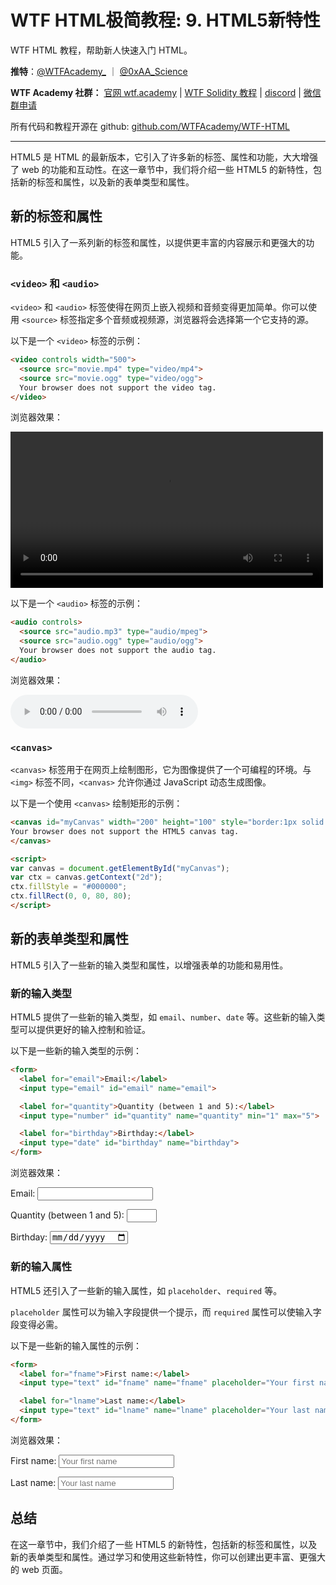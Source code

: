 # WTF HTML极简教程: 9. HTML5新特性

WTF HTML 教程，帮助新人快速入门 HTML。

**推特**：[@WTFAcademy_](https://twitter.com/WTFAcademy_) ｜ [@0xAA_Science](https://twitter.com/0xAA_Science)

**WTF Academy 社群：** [官网 wtf.academy](https://wtf.academy) | [WTF Solidity 教程](https://github.com/AmazingAng/WTFSolidity) | [discord](https://discord.gg/5akcruXrsk) | [微信群申请](https://docs.google.com/forms/d/e/1FAIpQLSe4KGT8Sh6sJ7hedQRuIYirOoZK_85miz3dw7vA1-YjodgJ-A/viewform?usp=sf_link)

所有代码和教程开源在 github: [github.com/WTFAcademy/WTF-HTML](https://github.com/WTFAcademy/WTF-HTML)

---

HTML5 是 HTML 的最新版本，它引入了许多新的标签、属性和功能，大大增强了 web 的功能和互动性。在这一章节中，我们将介绍一些 HTML5 的新特性，包括新的标签和属性，以及新的表单类型和属性。

## 新的标签和属性

HTML5 引入了一系列新的标签和属性，以提供更丰富的内容展示和更强大的功能。

### `<video>` 和 `<audio>`

`<video>` 和 `<audio>` 标签使得在网页上嵌入视频和音频变得更加简单。你可以使用 `<source>` 标签指定多个音频或视频源，浏览器将会选择第一个它支持的源。

以下是一个 `<video>` 标签的示例：

```html
<video controls width="500">
  <source src="movie.mp4" type="video/mp4">
  <source src="movie.ogg" type="video/ogg">
  Your browser does not support the video tag.
</video>
```
浏览器效果：

<video controls width="500">
  <source src="movie.mp4" type="video/mp4">
  <source src="movie.ogg" type="video/ogg">
  Your browser does not support the video tag.
</video>


以下是一个 `<audio>` 标签的示例：

```html
<audio controls>
  <source src="audio.mp3" type="audio/mpeg">
  <source src="audio.ogg" type="audio/ogg">
  Your browser does not support the audio tag.
</audio>
```

浏览器效果：

<audio controls>
  <source src="audio.mp3" type="audio/mpeg">
  <source src="audio.ogg" type="audio/ogg">
  Your browser does not support the audio tag.
</audio>


### `<canvas>`

`<canvas>` 标签用于在网页上绘制图形，它为图像提供了一个可编程的环境。与 `<img>` 标签不同，`<canvas>` 允许你通过 JavaScript 动态生成图像。

以下是一个使用 `<canvas>` 绘制矩形的示例：

```html
<canvas id="myCanvas" width="200" height="100" style="border:1px solid #000;">
Your browser does not support the HTML5 canvas tag.
</canvas>

<script>
var canvas = document.getElementById("myCanvas");
var ctx = canvas.getContext("2d");
ctx.fillStyle = "#000000";
ctx.fillRect(0, 0, 80, 80);
</script>
```

## 新的表单类型和属性

HTML5 引入了一些新的输入类型和属性，以增强表单的功能和易用性。

### 新的输入类型

HTML5 提供了一些新的输入类型，如 `email`、`number`、`date` 等。这些新的输入类型可以提供更好的输入控制和验证。

以下是一些新的输入类型的示例：

```html
<form>
  <label for="email">Email:</label>
  <input type="email" id="email" name="email">

  <label for="quantity">Quantity (between 1 and 5):</label>
  <input type="number" id="quantity" name="quantity" min="1" max="5">

  <label for="birthday">Birthday:</label>
  <input type="date" id="birthday" name="birthday">
</form>
```

浏览器效果：
<form>
  <label for="email">Email:</label>
  <input type="email" id="email" name="email">

  <label for="quantity">Quantity (between 1 and 5):</label>
  <input type="number" id="quantity" name="quantity" min="1" max="5">

  <label for="birthday">Birthday:</label>
  <input type="date" id="birthday" name="birthday">
</form>


### 新的输入属性

HTML5 还引入了一些新的输入属性，如 `placeholder`、`required` 等。

`placeholder` 属性可以为输入字段提供一个提示，而 `required` 属性可以使输入字段变得必需。

以下是一些新的输入属性的示例：

```html
<form>
  <label for="fname">First name:</label>
  <input type="text" id="fname" name="fname" placeholder="Your first name" required>

  <label for="lname">Last name:</label>
  <input type="text" id="lname" name="lname" placeholder="Your last name">
</form>
```

浏览器效果：

<form>
  <label for="fname">First name:</label>
  <input type="text" id="fname" name="fname" placeholder="Your first name" required>

  <label for="lname">Last name:</label>
  <input type="text" id="lname" name="lname" placeholder="Your last name">
</form>


## 总结

在这一章节中，我们介绍了一些 HTML5 的新特性，包括新的标签和属性，以及新的表单类型和属性。通过学习和使用这些新特性，你可以创建出更丰富、更强大的 web 页面。